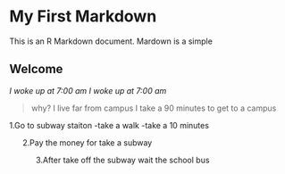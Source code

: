 # My First Markdown
This is an R Markdown document. Mardown is a simple 

## Welcome

*I woke up at 7:00 am*
_I woke up at 7:00 am_
>why? I live far from campus I take a 90 minutes to get to a campus

1.Go to subway staiton
-take a walk 
-take a 10 minutes
<ul>2.Pay the money for take a subway
<ol>3.After take off the subway wait the school bus
  
